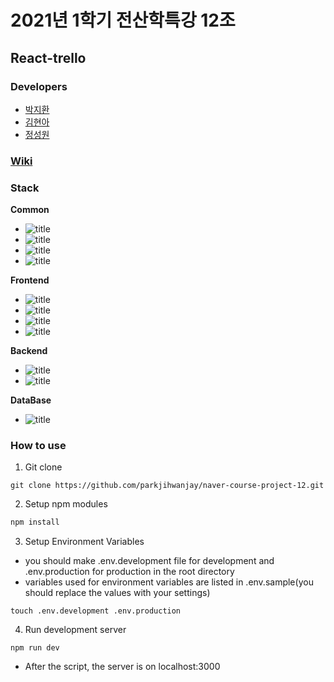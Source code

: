 # 2021년 1학기 전산학특강 12조
## React-trello

### Developers
- [박지환](https://github.com/parkjihwanjay)
- [김현아](https://github.com/kiipo0623)
- [정성원](https://github.com/SeongwonChung)

### [Wiki](https://github.com/parkjihwanjay/naver-course-project-12/wiki)

### Stack

**Common**

- ![title](https://img.shields.io/badge/-TypeScript-007ACC?&logo=TypeScript&logoColor=white)
- ![title](https://img.shields.io/badge/-Yarn-CB3837?&logo=Yarn&logoColor=white)
- ![title](https://img.shields.io/badge/-ESLint-4B32C3?&logo=ESLint&logoColor=white)
- ![title](https://img.shields.io/badge/-Prettier-F7B93E?&logo=Prettier&logoColor=white)

**Frontend**

- ![title](https://img.shields.io/badge/-React-61DAFB?&logo=react&logoColor=white)
- ![title](https://img.shields.io/badge/-Redux-61DAFB?&logo=redux&logoColor=white)
- ![title](https://img.shields.io/badge/-Next.js-61DAFB?&logo=next.js&logoColor=white)
- ![title](https://img.shields.io/badge/-PrimeReact-61DAFB?&logo=primereact&logoColor=white)

**Backend**

- ![title](https://img.shields.io/badge/-Node.js-339933?&logo=Node.js&logoColor=white)
- ![title](https://img.shields.io/badge/-Express-191919?&logo=Node.js&logoColor=white)

**DataBase**
- ![title](https://img.shields.io/badge/-PostgreSQL-4479A1?&logo=PostGreSQL&logoColor=white)

### How to use

1. Git clone
```
git clone https://github.com/parkjihwanjay/naver-course-project-12.git
```

2. Setup npm modules
```javascript
npm install
```

3. Setup Environment Variables
- you should make .env.development file for development and .env.production for production in the root directory
- variables used for environment variables are listed in .env.sample(you should replace the values with your settings)
```
touch .env.development .env.production
```

4. Run development server
```
npm run dev
```
- After the script, the server is on localhost:3000
